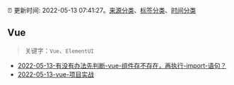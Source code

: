 :alarm_clock: 更新时间: 2022-05-13 07:41:27。[来源分类](../README.md)、[标签分类](../TAGS.md)、[时间分类](../TIMELINE.md)

## Vue


> 关键字：`Vue`、`ElementUI`



- [2022-05-13-有没有办法先判断-vue-组件存不存在，再执行-import-语句？](https://www.v2ex.com/t/852629) 
- [2022-05-13-vue-项目实战](https://www.v2ex.com/t/852599) 